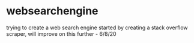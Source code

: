 # websearchengine
trying to create a web search engine
started by creating a stack overflow scraper, will improve on this further - 6/8/20
